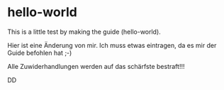 # hello-world
This is a little test by making the guide (hello-world).

Hier ist eine Änderung von mir. Ich muss etwas eintragen, da es mir der Guide befohlen hat ;-)

Alle Zuwiderhandlungen werden auf das schärfste bestraft!!!

DD
